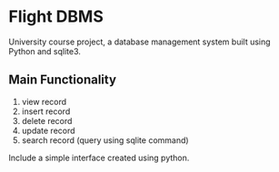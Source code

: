 # Flight DBMS
 University course project, a database management system built using Python and sqlite3.
 ## Main Functionality
 1. view record
 2. insert record
 3. delete record
 4. update record
 5. search record (query using sqlite command)

Include a simple interface created using python.

